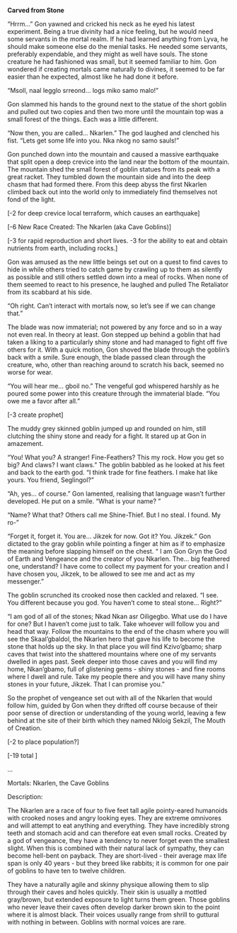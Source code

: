 **Carved from Stone**

“Hrrm…” Gon yawned and cricked his neck as he eyed his latest experiment. Being a true divinity had a nice feeling, but he would need some servants in the mortal realm. If he had learned anything from Lyva, he should make someone else do the menial tasks. He needed some servants, preferably expendable, and they might as well have souls. The stone creature he had fashioned was small, but it seemed familiar to him. Gon wondered if creating mortals came naturally to divines, it seemed to be far easier than he expected, almost like he had done it before.

“Msoll, naal legglo srreond… logs miko samo malo!”

Gon slammed his hands to the ground next to the statue of the short goblin and pulled out two copies and then two more until the mountain top was a small forest of the things. Each was a little different.

“Now then, you are called... Nkarlen.” The god laughed and clenched his fist. “Lets get some life into you. Nka nkog no samo sauls!”

Gon punched down into the mountain and caused a massive earthquake that split open a deep crevice into the land near the bottom of the mountain. The mountain shed the small forest of goblin statues from its peak with a great racket. They tumbled down the mountain side and into the deep chasm that had formed there. From this deep abyss the first Nkarlen climbed back out into the world only to immediately find themselves not fond of the light.

\[-2 for deep crevice local terraform, which causes an earthquake\]

\[-6 New Race Created: The Nkarlen (aka Cave Goblins)\]

\[-3 for rapid reproduction and short lives. -3 for the ability to eat and obtain nutrients from earth, including rocks.\]

Gon was amused as the new little beings set out on a quest to find caves to hide in while others tried to catch game by crawling up to them as silently as possible and still others settled down into a meal of rocks. When none of them seemed to react to his presence, he laughed and pulled The Retaliator from its scabbard at his side.

“Oh right. Can’t interact with mortals now, so let’s see if we can change that.”

The blade was now immaterial; not powered by any force and so in a way not even real. In theory at least. Gon stepped up behind a goblin that had taken a liking to a particularly shiny stone and had managed to fight off five others for it. With a quick motion, Gon shoved the blade through the goblin’s back with a smile. Sure enough, the blade passed clean through the creature, who, other than reaching around to scratch his back, seemed no worse for wear.

“You will hear me… gboil no.” The vengeful god whispered harshly as he poured some power into this creature through the immaterial blade. “You owe me a favor after all.”

\[-3 create prophet\]

The muddy grey skinned goblin jumped up and rounded on him, still clutching the shiny stone and ready for a fight. It stared up at Gon in amazement.

“You! What you? A stranger! Fine-Feathers? This my rock. How you get so big? And claws? I want claws.” The goblin babbled as he looked at his feet and back to the earth god. “I think trade for fine feathers. I make hat like yours. You friend, Seglingol?”

“Ah, yes… of course.” Gon lamented, realising that language wasn’t further developed. He put on a smile.  “What is your name? ”

“Name? What that?  Others call me Shine-Thief. But I no steal. I found. My ro-”

“Forget it, forget it. You are... Jikzek for now. Got it? You. Jikzek.” Gon dictated to the gray goblin while pointing a finger at him as if to emphasize the meaning before slapping himself on the chest. “ I am Gon Gryn the God of Earth and Vengeance and the creator of you Nkarlen. The... big feathered one, understand? I have come to collect my payment for your creation and I have chosen you, Jikzek, to be allowed to see me and act as my messenger.”

The goblin scrunched its crooked nose then cackled and relaxed. “I see. You different because you god. You haven’t come to steal stone... Right?”

“I am god of all of the stones; Nkad Nkan asr Oiligegbo. What use do I have for one? But I haven’t come just to talk. Take whoever will follow you and head that way. Follow the mountains to the end of the chasm where you will see the Skaal’gbaldol, the Nkarlen hero that gave his life to become the stone that holds up the sky. In that place you will find Kzivo’gbamo; sharp caves that twist into the shattered mountains where one of my servants dwelled in ages past. Seek deeper into those caves and you will find my home, Nkan’gbamo, full of glistening gems - shiny stones - and fine rooms where I dwell and rule. Take my people there and you will have many shiny stones in your future, Jikzek. That I can promise you.”

So the prophet of vengeance set out with all of the Nkarlen that would follow him, guided by Gon when they drifted off course because of their poor sense of direction or understanding of the young world, leaving a few behind at the site of their birth which they named Nkloig Sekzil, The Mouth of Creation.

\[-2 to place population?\]

\[-19 total \]

...

Mortals: Nkarlen, the Cave Goblins

Description:

The Nkarlen are a race of four to five feet tall agile pointy-eared humanoids with crooked noses and angry looking eyes. They are extreme omnivores and will attempt to eat anything and everything. They have incredibly strong teeth and stomach acid and can therefore eat even small rocks. Created by a god of vengeance, they have a tendency to never forget even the smallest slight. When this is combined with their natural lack of sympathy, they can become hell-bent on payback. They are short-lived - their average max life span is only 40 years - but they breed like rabbits; it is common for one pair of goblins to have ten to twelve children.

They have a naturally agile and skinny physique allowing them to slip through their caves and holes quickly. Their skin is usually a mottled gray/brown, but extended exposure to light turns them green. Those goblins who never leave their caves often develop darker brown skin to the point where it is almost black. Their voices usually range from shrill to guttural with nothing in between. Goblins with normal voices are rare.